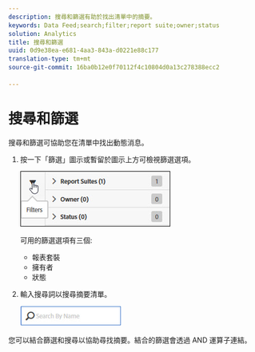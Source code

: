 ```yaml
---
description: 搜尋和篩選有助於找出清單中的摘要。
keywords: Data Feed;search;filter;report suite;owner;status
solution: Analytics
title: 搜尋和篩選
uuid: 0d9e38ea-e681-4aa3-843a-d0221e88c177
translation-type: tm+mt
source-git-commit: 16ba0b12e0f70112f4c10804d0a13c278388ecc2

---
```



# 搜尋和篩選

搜尋和篩選可協助您在清單中找出動態消息。

1. 按一下「篩選」圖示或暫留於圖示上方可檢視篩選選項。

   ![篩選器](assets/filters.jpg)

   可用的篩選選項有三個:

   * 報表套裝
   * 擁有者
   * 狀態

1. 輸入搜尋詞以搜尋摘要清單。

   ![搜尋](assets/search.jpg)

您可以結合篩選和搜尋以協助尋找摘要。結合的篩選會透過 AND 運算子連結。
